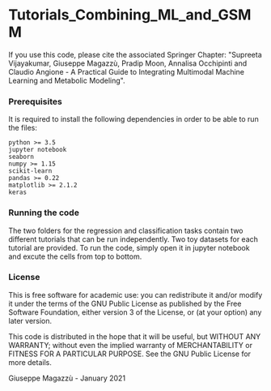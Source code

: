 # Tutorials_Combining_ML_and_GSMM
If you use this code, please cite the associated Springer Chapter:
"Supreeta Vijayakumar, Giuseppe Magazzù, Pradip Moon, Annalisa Occhipinti and Claudio Angione - A Practical Guide to Integrating Multimodal Machine Learning and Metabolic Modeling".

### Prerequisites

It is required to install the following dependencies in order to be able to run the files:
```
python >= 3.5
jupyter notebook
seaborn
numpy >= 1.15
scikit-learn
pandas >= 0.22
matplotlib >= 2.1.2
keras
```
### Running the code
The two folders for the regression and classification tasks contain two different tutorials that can be run independently. Two toy datasets for each tutorial are provided.
To run the code, simply open it in jupyter notebook and excute the cells from top to bottom.
### License
This is free software for academic use: you can redistribute it and/or modify it under the terms of the GNU Public License as published by the Free Software Foundation, either version 3 of the License, or (at your option) any later version.

This code is distributed in the hope that it will be useful, but WITHOUT ANY WARRANTY; without even the implied warranty of MERCHANTABILITY or FITNESS FOR A PARTICULAR PURPOSE. See the GNU Public License for more details.

Giuseppe Magazzù - January 2021
